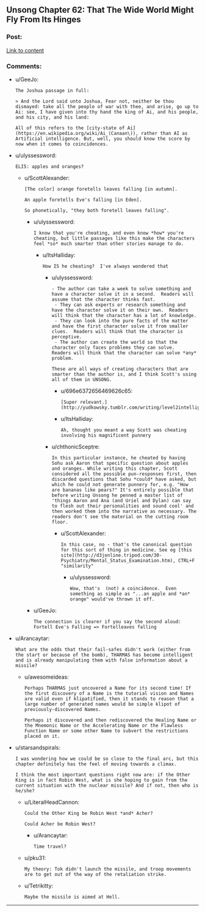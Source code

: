 ## Unsong Chapter 62: That The Wide World Might Fly From Its Hinges

### Post:

[Link to content](https://unsongbook.com/chapter-62-that-the-wide-world-might-fly-from-its-hinges/)

### Comments:

- u/GeeJo:
  ```
  The Joshua passage in full:

  > And the Lord said unto Joshua, Fear not, neither be thou dismayed: take all the people of war with thee, and arise, go up to Ai: see, I have given into thy hand the king of Ai, and his people, and his city, and his land:

  All of this refers to the [city-state of Ai](https://en.wikipedia.org/wiki/Ai_(Canaan\)), rather than AI as Artificial intelligence. But, well, you should know the score by now when it comes to coincidences.
  ```

- u/ulyssessword:
  ```
  ELI5: apples and oranges?
  ```

  - u/ScottAlexander:
    ```
    [The color] orange foretells leaves falling [in autumn].

    An apple foretells Eve's falling [in Eden].

    So phonetically, "they both foretell leaves falling".
    ```

    - u/ulyssessword:
      ```
      I know that you're cheating, and even know *how* you're cheating, but little passages like this make the characters feel *so* much smarter than other stories manage to do.
      ```

      - u/ItsHalliday:
        ```
        How IS he cheating?  I've always wondered that
        ```

        - u/ulyssessword:
          ```
          - The author can take a week to solve something and have a character solve it in a second.  Readers will assume that the character thinks fast.
           - They can ask experts or research something and have the character solve it on their own.  Readers will think that the character has a lot of knowledge.
           - They can look into the pure facts of the matter and have the first character solve it from smaller clues.  Readers will think that the character is perceptive.
           - The author can create the world so that the character only faces problems they can solve.  Readers will think that the character can solve *any* problem.

          These are all ways of creating characters that are smarter than the author is, and I think Scott's using all of them in UNSONG.
          ```

          - u/696e6372656469626c65:
            ```
            [Super relevant.](http://yudkowsky.tumblr.com/writing/level2intelligent)
            ```

          - u/ItsHalliday:
            ```
            Ah, thought you meant a way Scott was cheating involving his magnificent punnery
            ```

        - u/chthonicSceptre:
          ```
          In this particular instance, he cheated by having Sohu ask Aaron that specific question about apples and oranges. While writing this chapter, Scott considered all the possible pun-responses first, then discarded questions that Sohu *could* have asked, but which he could not generate punnery for, e.g. "How are bananas like pears?" It's entirely possible that before writing Unsong he penned a master list of 'things Aaron and Ana (and Uriel and Dylan) can say to flesh out their personalities and sound cool' and then worked them into the narrative as necessary. The readers don't see the material on the cutting room floor.
          ```

          - u/ScottAlexander:
            ```
            In this case, no - that's the canonical question for this sort of thing in medicine. See eg [this site](http://d3jonline.tripod.com/30-Psychiatry/Mental_Status_Examination.htm), CTRL+F "similarity"
            ```

            - u/ulyssessword:
              ```
              Wow, that's  (not) a coincidence.  Even something as simple as "...an apple and *an* orange" would've thrown it off.
              ```

    - u/GeeJo:
      ```
      The connection is clearer if you say the second aloud: Fortell Eve's Falling => Fortelleaves falling
      ```

- u/Arancaytar:
  ```
  What are the odds that their fail-safes didn't work (either from the start or because of the bomb), THARMAS has become intelligent and is already manipulating them with false information about a missile?
  ```

  - u/awesomeideas:
    ```
    Perhaps THARMAS just uncovered a Name for its second time! If the first discovery of a Name is the tutorial vision and Names are valid even if klipatified, then it stands to reason that a large number of generated names would be simple klipot of previously-discovered Names. 

    Perhaps it discovered and then rediscovered the Healing Name or the Mnemonic Name or the Accelerating Name or the Flawless Function Name or some other Name to subvert the restrictions placed on it.
    ```

- u/starsandspirals:
  ```
  I was wondering how we could be so close to the final arc, but this chapter definitely has the feel of moving towards a climax.

  I think the most important questions right now are: if the Other King is in fact Robin West, what is she hoping to gain from the current situation with the nuclear missile? And if not, then who is he/she?
  ```

  - u/LiteralHeadCannon:
    ```
    Could the Other King be Robin West *and* Acher?

    Could Acher be Robin West?
    ```

    - u/Arancaytar:
      ```
      Time travel?
      ```

  - u/pku31:
    ```
    My theory: Tok didn't launch the missile, and troop movements are to get out of the way of the retaliation strike.
    ```

  - u/Tetrikitty:
    ```
    Maybe the missile is aimed at Hell.
    ```

---

